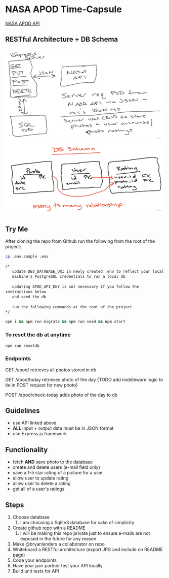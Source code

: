 # NASA APOD Time-Capsule

[NASA APOD API](https://api.nasa.gov/index.html)

## RESTful Architecture + DB Schema

![](design/whiteboard.jpg)
![](design/db-schema.jpg)

## Try Me

After cloning the repo from Github run the following from the root of the project:

```bash
cp .env.sample .env
```

```es6
/* 
   update DEV_DATABASE_URI in newly created .env to reflect your local
   machine's PostgreSQL credentials to run a local db
   
   updating APOD_API_KEY is not necessary if you follow the instructions below
   and seed the db
   
   run the following commands at the root of the project
*/
```

```bash
npm i && npm run migrate && npm run seed && npm start
```

### To reset the db at anytime

```es6
npm run resetdb
```

### Endpoints
GET /apod/
retrieves all photos stored in db

GET /apod/today
retrieves photo of the day
{TODO add middleware logic to tie in POST request for new photo}

POST /apod/check-today
adds photo of the day to db

## Guidelines

- use API linked above
- **ALL** input + output data must be in JSON format
- use Express.js framework

## Functionality

- fetch **AND** save photo to the database
- create and delete users (e-mail field only)
- save a 1-5 star rating of a picture for a user
- allow user to update rating
- allow user to delete a rating
- get all of a user's ratings

## Steps

1. Choose database
    1. I am choosing a Sqlite3 database for sake of simplicity
2. Create github repo with a README
    1. I will be making this repo private just to ensure e-mails are not exposed in the future for any reason
3. Make @bryanlanders a collaborator on repo
4. Whiteboard a RESTful architecture (export JPG and include on README page)
5. Code your endpoints
6. Have your pair partner test your API locally
7. Build unit tests for API